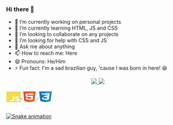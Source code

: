 ### Hi there 👋

<!--
**Cleiss/cleiss** is a ✨ _special_ ✨ repository because its `README.md` (this file) appears on your GitHub profile.

Here are some ideas to get you started:-->
- 🔭 I’m currently working on personal projects
- 🌱 I’m currently learning HTML, JS and CSS
- 👯 I’m looking to collaborate on any projects
- 🤔 I’m looking for help with CSS and JS
- 💬 Ask me about anything
- 📫 How to reach me: Here
- 😄 Pronouns: He/Him
- ⚡ Fun fact: I'm a sad brazilian guy, 'cause I was born in here! 😆


<div align="center">
  <a href="https://github.com/cleiss">
  <img height="180em" src="https://github-readme-stats.vercel.app/api?username=Cleiss&show_icons=true&theme=blueberry&include_all_commits=true&count_private=true"/>
  <img height="180em" src="https://github-readme-stats.vercel.app/api/top-langs/?username=cleiss&layout=compact&langs_count=7&theme=blueberry"/>
</div>
<div style="display: inline_block"><br>
  <img align="center" alt="" height="30" width="40" src="https://raw.githubusercontent.com/devicons/devicon/master/icons/javascript/javascript-plain.svg">
  <img align="center" alt="" height="30" width="40" src="https://raw.githubusercontent.com/devicons/devicon/master/icons/html5/html5-original.svg">
  <img align="center" alt="" height="30" width="40" src="https://raw.githubusercontent.com/devicons/devicon/master/icons/css3/css3-original.svg">
   
</div>
  
  ##
 
<div> 
 
  ![Snake animation](https://github.com/cleiss/cleiss/blob/output/github-contribution-grid-snake.svg)
 
</div>

